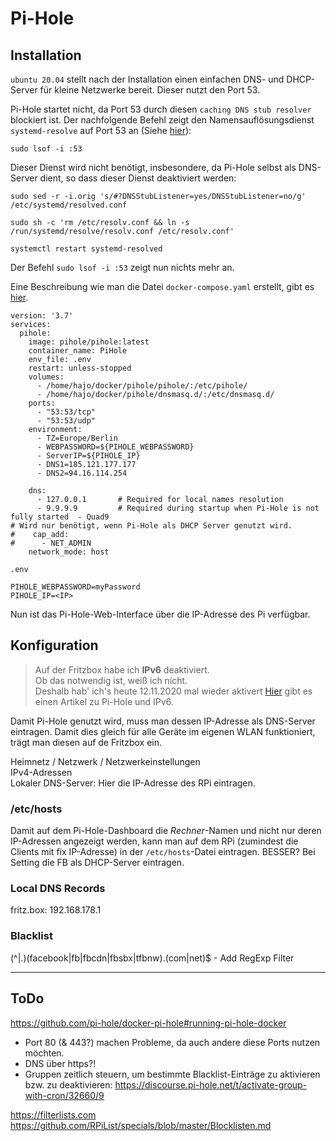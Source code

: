 # Pi-Hole
## Installation
`ubuntu 20.04` stellt nach der Installation einen einfachen DNS- und DHCP-Server für kleine Netzwerke bereit. Dieser nutzt den Port 53.  

Pi-Hole startet nicht, da Port 53 durch diesen `caching DNS stub resolver` blockiert ist. Der nachfolgende Befehl zeigt den Namensauflösungsdienst `systemd-resolve` auf Port 53 an (Siehe [hier](https://github.com/pi-hole/docker-pi-hole#installing-on-ubuntu)):
```
sudo lsof -i :53
```
Dieser Dienst wird nicht benötigt, insbesondere, da Pi-Hole selbst als DNS-Server dient, so dass dieser Dienst deaktiviert werden:

```
sudo sed -r -i.orig 's/#?DNSStubListener=yes/DNSStubListener=no/g' /etc/systemd/resolved.conf

sudo sh -c 'rm /etc/resolv.conf && ln -s /run/systemd/resolve/resolv.conf /etc/resolv.conf'

systemctl restart systemd-resolved
```

Der Befehl `sudo lsof -i :53` zeigt nun nichts mehr an.

Eine Beschreibung wie man die Datei `docker-compose.yaml` erstellt, gibt es [hier](https://www.laub-home.de/wiki/Pi-hole_mit_Docker_Compose_auf_dem_Raspberry_Pi).


```
version: '3.7'
services:
  pihole:
    image: pihole/pihole:latest
    container_name: PiHole
    env_file: .env
    restart: unless-stopped
    volumes:
      - /home/hajo/docker/pihole/pihole/:/etc/pihole/
      - /home/hajo/docker/pihole/dnsmasq.d/:/etc/dnsmasq.d/
    ports:
      - "53:53/tcp"
      - "53:53/udp"
    environment:
      - TZ=Europe/Berlin
      - WEBPASSWORD=${PIHOLE_WEBPASSWORD}
      - ServerIP=${PIHOLE_IP}
      - DNS1=185.121.177.177
      - DNS2=94.16.114.254

    dns:
      - 127.0.0.1       # Required for local names resolution
      - 9.9.9.9         # Required during startup when Pi-Hole is not fully started  - Quad9
# Wird nur benötigt, wenn Pi-Hole als DHCP Server genutzt wird.
#    cap_add:            
#      - NET_ADMIN
    network_mode: host
```

 `.env`
```
PIHOLE_WEBPASSWORD=myPassword
PIHOLE_IP=<IP>
```

Nun ist das Pi-Hole-Web-Interface über die IP-Adresse des Pi verfügbar.

## Konfiguration
> Auf der Fritzbox habe ich **IPv6** deaktiviert.   
Ob das notwendig ist, weiß ich nicht.  
Deshalb hab' ich's heute 12.11.2020 mal wieder aktivert
[Hier](https://gpailler.github.io/2019-10-13-pi4-part4/) gibt es einen Artikel zu Pi-Hole und IPv6.

Damit Pi-Hole genutzt wird, muss man dessen IP-Adresse als DNS-Server eintragen. Damit dies gleich für alle Geräte im eigenen WLAN funktioniert, trägt man diesen auf de Fritzbox ein.

Heimnetz / Netzwerk / Netzwerkeinstellungen  
IPv4-Adressen  
Lokaler DNS-Server: Hier die IP-Adresse des RPi eintragen.

### /etc/hosts
Damit auf dem Pi-Hole-Dashboard die _Rechner_-Namen und nicht nur deren IP-Adressen angezeigt werden, kann man auf dem RPi (zumindest die Clients mit fix IP-Adresse) in der `/etc/hosts`-Datei eintragen.
BESSER? Bei Setting die FB als DHCP-Server eintragen.

### Local DNS Records
fritz.box: 192.168.178.1

### Blacklist
(^|\.)(facebook|fb|fbcdn|fbsbx|tfbnw)\.(com|net)$ - Add RegExp Filter

---

## ToDo
https://github.com/pi-hole/docker-pi-hole#running-pi-hole-docker

* Port 80 (& 443?) machen Probleme, da auch andere diese Ports nutzen möchten.
* DNS über https?!
* Gruppen zeitlich steuern, um bestimmte Blacklist-Einträge zu aktivieren bzw. zu deaktivieren: 
https://discourse.pi-hole.net/t/activate-group-with-cron/32660/9



https://filterlists.com
https://github.com/RPiList/specials/blob/master/Blocklisten.md
